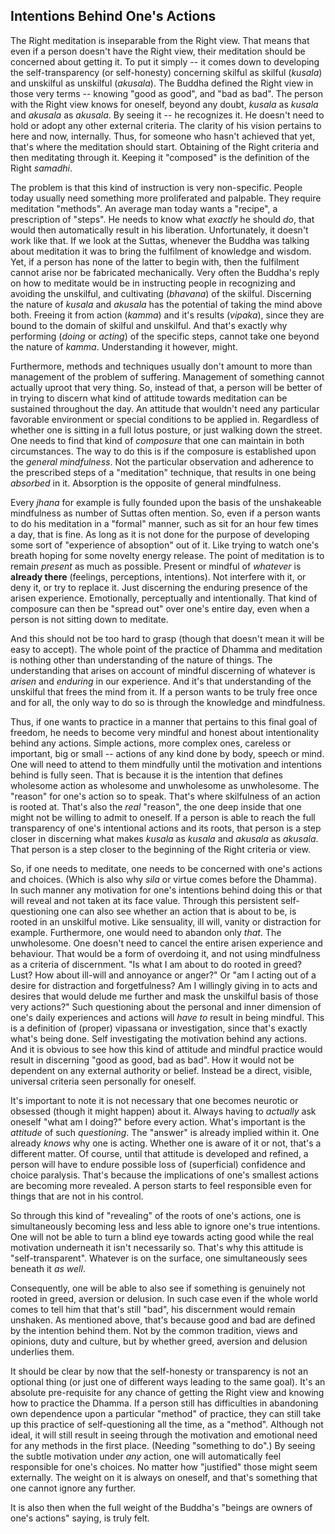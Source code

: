 Intentions Behind One's Actions
-------------------------------

The Right meditation is inseparable from the Right view. That means that
even if a person doesn't have the Right view, their meditation should be
concerned about getting it. To put it simply -- it comes down to
developing the self-transparency (or self-honesty) concerning skilful as
skilful (*kusala*) and unskilful as unskilful (*akusala*). The Buddha
defined the Right view in those very terms -- knowing "good as good",
and "bad as bad". The person with the Right view knows for oneself,
beyond any doubt, *kusala* as *kusala* and *akusala* as *akusala*. By
seeing it -- he recognizes it. He doesn't need to hold or adopt any
other external criteria. The clarity of his vision pertains to here and
now, internally. Thus, for someone who hasn't achieved that yet, that's
where the meditation should start. Obtaining of the Right criteria and
then meditating through it. Keeping it "composed" is the definition of
the Right *samadhi*.

The problem is that this kind of instruction is very non-specific.
People today usually need something more proliferated and palpable. They
require meditation "methods". An average man today wants a "recipe", a
prescription of "steps". He needs to know what *exactly* he should *do*,
that would then automatically result in his liberation. Unfortunately,
it doesn't work like that. If we look at the Suttas, whenever the Buddha
was talking about meditation it was to bring the fulfilment of knowledge
and wisdom. Yet, if a person has none of the latter to begin with, then
the fulfilment cannot arise nor be fabricated mechanically. Very often
the Buddha's reply on how to meditate would be in instructing people in
recognizing and avoiding the unskilful, and cultivating (*bhavana*) of
the skilful. Discerning the nature of *kusala* and *akusala* has the
potential of taking the mind above both. Freeing it from action
(*kamma*) and it's results (*vipaka*), since they are bound to the
domain of skilful and unskilful. And that's exactly why performing
(*doing* or *acting*) of the specific steps, cannot take one beyond the
nature of *kamma*. Understanding it however, might.

Furthermore, methods and techniques usually don't amount to more than
management of the problem of suffering. Management of something cannot
actually uproot that very thing. So, instead of that, a person will be
better of in trying to discern what kind of attitude towards meditation
can be sustained throughout the day. An attitude that wouldn't need any
particular favorable environment or special conditions to be applied in.
Regardless of whether one is sitting in a full lotus posture, or just
walking down the street. One needs to find that kind of *composure* that
one can maintain in both circumstances. The way to do this is if the
composure is established upon the *general mindfulness*. Not the
particular observation and adherence to the prescribed steps of a
"meditation" technique, that results in one being *absorbed* in it.
Absorption is the opposite of general mindfulness.

Every *jhana* for example is fully founded upon the basis of the
unshakeable mindfulness as number of Suttas often mention. So, even if a
person wants to do his meditation in a "formal" manner, such as sit for
an hour few times a day, that is fine. As long as it is not done for the
purpose of developing some sort of "experience of absoption" out of it.
Like trying to watch one's breath hoping for some novelty energy
release. The point of meditation is to remain *present* as much as
possible. Present or mindful of *whatever* is **already there**
(feelings, perceptions, intentions). Not interfere with it, or deny it,
or try to replace it. Just discerning the enduring presence of the
arisen experience. Emotionally, perceptually and intentionally. That
kind of composure can then be "spread out" over one's entire day, even
when a person is not sitting down to meditate.

And this should not be too hard to grasp (though that doesn't mean it
will be easy to accept). The whole point of the practice of Dhamma and
meditation is nothing other than understanding of the nature of things.
The understanding that arises on account of mindful discerning of
whatever is *arisen* and *enduring* in our experience. And it's that
understanding of the unskilful that frees the mind from it. If a person
wants to be truly free once and for all, the only way to do so is
through the knowledge and mindfulness.

Thus, if one wants to practice in a manner that pertains to this final
goal of freedom, he needs to become very mindful and honest about
intentionality behind any actions. Simple actions, more complex ones,
careless or important, big or small -- actions of any kind done by body,
speech or mind. One will need to attend to them mindfully until the
motivation and intentions behind is fully seen. That is because it is
the intention that defines wholesome action as wholesome and unwholesome
as unwholesome. The "reason" for one's action so to speak. That's where
skilfulness of an action is rooted at. That's also the *real* "reason",
the one deep inside that one might not be willing to admit to oneself.
If a person is able to reach the full transparency of one's intentional
actions and its roots, that person is a step closer in discerning what
makes *kusala* as *kusala* and *akusala* as *akusala*. That person is a
step closer to the beginning of the Right criteria or view.

So, if one needs to meditate, one needs to be concerned with one's
actions and choices. (Which is also why *sila* or virtue comes before
the Dhamma). In such manner any motivation for one's intentions behind
doing this or that will reveal and not taken at its face value. Through
this persistent self-questioning one can also see whether an action that
is about to be, is rooted in an unskilful motive. Like sensuality, ill
will, vanity or distraction for example. Furthermore, one would need to
abandon only *that*. The unwholesome. One doesn't need to cancel the
entire arisen experience and behaviour. That would be a form of
overdoing it, and not using mindfulness as a criteria of discernment.
"Is what I am about to do rooted in greed? Lust? How about ill-will and
annoyance or anger?" Or "am I acting out of a desire for distraction and
forgetfulness? Am I willingly giving in to acts and desires that would
delude me further and mask the unskilful basis of those very actions?"
Such questioning about the personal and inner dimension of one's daily
experiences and actions will *have to* result in being mindful. This is
a definition of (proper) vipassana or investigation, since that's
exactly what's being done. Self investigating the motivation behind any
actions. And it is obvious to see how this kind of attitude and mindful
practice would result in discerning "good as good, bad as bad". How it
would not be dependent on any external authority or belief. Instead be a
direct, visible, universal criteria seen personally for oneself.

It's important to note it is not necessary that one becomes neurotic or
obsessed (though it might happen) about it. Always having to *actually*
ask oneself "what am I doing?" before every action. What's important is
the *attitude* of such *questioning*. The "answer" is already implied
within it. One already *knows* why one is acting. Whether one is aware
of it or not, that's a different matter. Of course, until that attitude
is developed and refined, a person will have to endure possible loss of
(superficial) confidence and choice paralysis. That's because the
implications of one's smallest actions are becoming more revealed. A
person starts to feel responsible even for things that are not in his
control.

So through this kind of "revealing" of the roots of one's actions, one
is simultaneously becoming less and less able to ignore one's true
intentions. One will not be able to turn a blind eye towards acting good
while the real motivation underneath it isn't necessarily so. That's why
this attitude is "self-transparent". Whatever is on the surface, one
simultaneously sees beneath it *as well*.

Consequently, one will be able to also see if something is genuinely not
rooted in greed, aversion or delusion. In such case even if the whole
world comes to tell him that that's still "bad", his discernment would
remain unshaken. As mentioned above, that's because good and bad are
defined by the intention behind them. Not by the common tradition, views
and opinions, duty and culture, but by whether greed, aversion and
delusion underlies them.

It should be clear by now that the self-honesty or transparency is not
an optional thing (or just one of different ways leading to the same
goal). It's an absolute pre-requisite for any chance of getting the
Right view and knowing how to practice the Dhamma. If a person still has
difficulties in abandoning own dependence upon a particular "method" of
practice, they can still take up this practice of self-questioning all
the time, as a "method". Although not ideal, it will still result in
seeing through the motivation and emotional need for any methods in the
first place. (Needing "something to do".) By seeing the subtle
motivation under *any* action, one will automatically feel responsible
for one's choices. No matter how "justified" those might seem
externally. The weight on it is always on oneself, and that's something
that one cannot ignore any further.

It is also then when the full weight of the Buddha's "beings are owners
of one's actions" saying, is truly felt.
